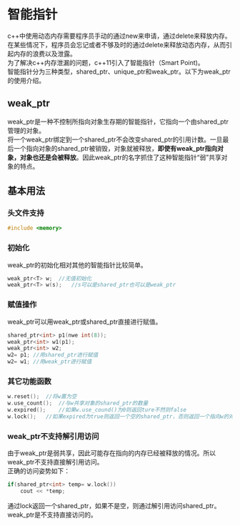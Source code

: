 # 智能指针
c++中使用动态内存需要程序员手动的通过new来申请，通过delete来释放内存。在某些情况下，程序员会忘记或者不够及时的通过delete来释放动态内存，从而引起内存的浪费以及泄露。   
为了解决c++内存泄漏的问题，c++11引入了智能指针（Smart Point)。  
智能指针分为三种类型，shared\_ptr、unique\_ptr和weak\_ptr。以下为weak\_ptr的使用介绍。    
## weak\_ptr
weak\_ptr是一种不控制所指向对象生存期的智能指针，它指向一个由shared_ptr管理的对象。   
将一个weak_ptr绑定到一个shared_ptr不会改变shared_ptr的引用计数。一旦最后一个指向对象的shared_ptr被销毁，对象就被释放，**即使有weak_ptr指向对象，对象也还是会被释放**。因此weak_ptr的名字抓住了这种智能指针“弱”共享对象的特点。   
## 基本用法
### 头文件支持
```c
#include <memory>  
```   
### 初始化
weak_ptr的初始化相对其他的智能指针比较简单。  
```c
weak_ptr<T> w;	//无值初始化   
weak_ptr<T> w(s);	//s可以是shared_ptr也可以是weak_ptr   
```  
### 赋值操作
weak_ptr可以用weak_ptr或shared_ptr直接进行赋值。   
```c
shared_ptr<int> p1(nwe int(8));    
weak_ptr<int> w1(p1);   
weak_ptr<int> w2;  
w2= p1;	//用shared_ptr进行赋值    
w2= w1;	//用weak_ptr进行赋值   
```   
### 其它功能函数  
```c
w.reset();	//将w置为空   
w.use_count();	//与w共享对象的shared_ptr的数量   
w.expired();	//如果w.use_cound()为0则返回ture不然则false   
w.lock();	//如果expired为true则返回一个空的shared_ptr，否则返回一个指向w的对象的shared_ptr   
```   
### weak\_ptr不支持解引用访问
由于weak_ptr是弱共享，因此可能存在指向的内存已经被释放的情况。所以weak_ptr不支持直接解引用访问。   
正确的访问姿势如下：   
```c
if(shared_ptr<int> temp= w.lock())     
	cout << *temp;    
```   
通过lock返回一个shared_ptr，如果不是空，则通过解引用访问shared_ptr。  
weak_ptr是不支持直接访问的。   